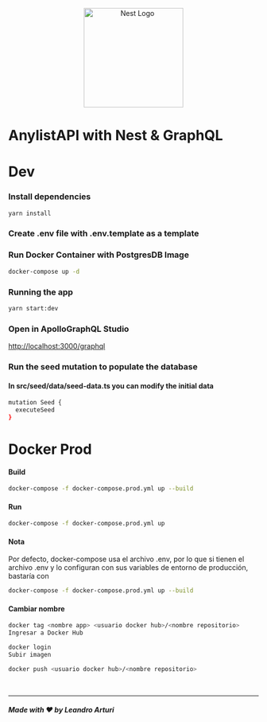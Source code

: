 <p align="center">
  <a href="http://nestjs.com/" target="blank"><img src="https://nestjs.com/img/logo-small.svg" width="200" alt="Nest Logo" /></a>
</p>

# AnylistAPI with Nest & GraphQL

# Dev

### Install dependencies

```bash
yarn install
```

### Create .env file with .env.template as a template

### Run Docker Container with PostgresDB Image

```bash
docker-compose up -d
```

### Running the app

```bash
yarn start:dev
```

### Open in ApolloGraphQL Studio

<http://localhost:3000/graphql>


### Run the seed mutation to populate the database

#### In src/seed/data/seed-data.ts you can modify the initial data

```bash
mutation Seed {
  executeSeed
}
```

# Docker Prod

#### Build
```bash
docker-compose -f docker-compose.prod.yml up --build
```

#### Run
```bash
docker-compose -f docker-compose.prod.yml up
```

#### Nota
Por defecto, docker-compose usa el archivo .env, por lo que si tienen el archivo .env y lo configuran con sus variables de entorno de producción, bastaría con

```bash
docker-compose -f docker-compose.prod.yml up --build
```

#### Cambiar nombre
```bash
docker tag <nombre app> <usuario docker hub>/<nombre repositorio>
Ingresar a Docker Hub

docker login
Subir imagen

docker push <usuario docker hub>/<nombre repositorio>
```

<br/>

---

##### Made with ❤️ by Leandro Arturi
